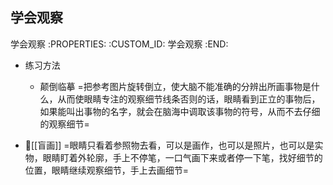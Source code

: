 学会观察
---------------------------

学会观察
   :PROPERTIES:
   :CUSTOM_ID: 学会观察
   :END:

- 练习方法

  - 颠倒临摹
    =把参考图片旋转倒立，使大脑不能准确的分辨出所画事物是什么，从而使眼睛专注的观察细节线条否则的话，眼睛看到正立的事物后，如果能叫出事物的名字，就会在脑海中调取该事物的符号，从而不去仔细的观察细节=

- [[盲画]]
  =眼睛只看着参照物去看，可以是画作，也可以是照片，也可以是实物，眼睛盯着外轮廓，手上不停笔，一口气画下来或者停一下笔，找好细节的位置，眼睛继续观察细节，手上去画细节=
